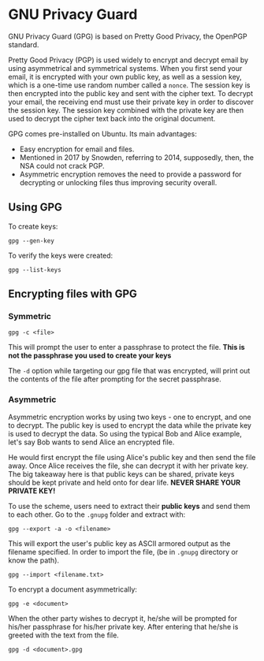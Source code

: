 # GNU Privacy Guard

GNU Privacy Guard (GPG) is based on Pretty Good Privacy, the OpenPGP standard.

Pretty Good Privacy (PGP) is used widely to encrypt and decrypt email by using asymmetrical and symmetrical systems. When you first send your email, it is encrypted with your own public key, as well as a session key, which is a one-time use random number called a `nonce`. The session key is then encrypted into the public key and sent with the cipher text. To decrypt your email, the receiving end must use their private key in order to discover the session key. The session key combined with the private key are then used to decrypt the cipher text back into the original document.

GPG comes pre-installed on Ubuntu. Its main advantages:

* Easy encryption for email and files.
* Mentioned in 2017 by Snowden, referring to 2014, supposedly, then, the NSA could not crack PGP.
* Asymmetric encryption removes the need to provide a password for decrypting or unlocking files thus improving security overall.

## Using GPG

To create keys:

    gpg --gen-key

To verify the keys were created:

    gpg --list-keys

## Encrypting files with GPG

### Symmetric

    gpg -c <file>

This will prompt the user to enter a passphrase to protect the file. **This is not the passphrase you used to create your keys**

The `-d` option while targeting our gpg file that was encrypted, will print out the contents of the file after prompting for the secret passphrase.

### Asymmetric

Asymmetric encryption works by using two keys - one to encrypt, and one to decrypt. The public key is used to encrypt the data while the private key is used to decrypt the data. So using the typical Bob and Alice example, let's say Bob wants to send Alice an encrypted file.

He would first encrypt the file using Alice's public key and then send the file away. Once Alice receives the file, she can decrypt it with her private key. The big takeaway here is that public keys can be shared, private keys should be kept private and held onto for dear life. **NEVER SHARE YOUR PRIVATE KEY!**

To use the scheme, users need to extract their **public keys** and send them to each other. Go to the `.gnupg` folder and extract with:

    gpg --export -a -o <filename>

This will export the user's public key as ASCII armored output as the filename specified. In order to import the file, (be in `.gnupg` directory or know the path).

    gpg --import <filename.txt>

To encrypt a document asymmetrically:

    gpg -e <document>

When the other party wishes to decrypt it, he/she will be prompted for his/her passphrase for his/her private key. After entering that he/she is greeted with the text from the file.

    gpg -d <document>.gpg

